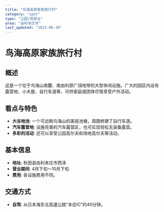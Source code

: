 ```yaml
---
title: "鸟海高原家族旅行村"
category: "spot"
type: "公园/观景台"
area: "由利本庄市"
last_updated: "2025-06-30"
---
```


# 鸟海高原家族旅行村

## 概述
这是一个位于鸟海山南麓、南由利原广阔地带的大型休闲设施。广大的园区内设有露营地、小木屋、自行车道等，可供家庭或团体尽情享受户外活动。

## 看点与特色
- **大谷地池**: 一个可远眺鸟海山的美丽池塘，周围修建了自行车道。
- **汽车露营地**: 设施完善的汽车露营区，也可实现轻松无装备露营。
- **多彩的活动**: 还可以享受公园高尔夫和场地高尔夫等活动。

## 基本信息
- **地址**: 秋田县由利本庄市西泽
- **营业期间**: 4月下旬～10月下旬
- **费用**: 各设施费用不同。

## 交通方式
- **自驾**: 从日本海东北高速公路“本庄IC”约40分钟。